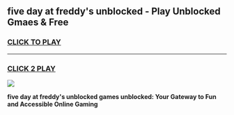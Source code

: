 
## five day at freddy's unblocked - Play Unblocked Gmaes & Free
<h3>
<a href="https://news.freeplayer.one?title=five_day_at_freddy's_unblocked&ref=16F">CLICK TO PLAY</a></h3>
<hr>

<h3>
<a href="https://news.freeplayer.one?title=five_day_at_freddy's_unblocked&ref=16F">CLICK 2 PLAY</a>
  
</h3>

<a href="https://news.freeplayer.one?title=five_day_at_freddy's_unblocked&ref=16F/"><img src="https://clearcache.store/games.png"></a>


**five day at freddy's unblocked games unblocked: Your Gateway to Fun and Accessible Online Gaming**
